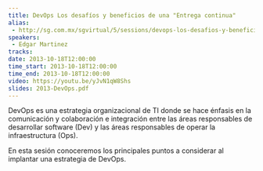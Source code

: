 ```yaml
---
title: DevOps Los desafíos y beneficios de una "Entrega continua"
alias:
 - http://sg.com.mx/sgvirtual/5/sessions/devops-los-desafios-y-beneficios-una-entrega-continua
speakers:
 - Edgar Martinez
tracks:
date: 2013-10-18T12:00:00
time_start: 2013-10-18T12:00:00
time_end: 2013-10-18T12:00:00
video: https://youtu.be/yJvN1qW8Shs
slides: 2013-DevOps.pdf
---
```


DevOps es una estrategia organizacional de TI donde se hace énfasis en la comunicación y colaboración e integración entre las áreas responsables de desarrollar software (Dev) y las áreas responsables de operar la infraestructura (Ops).

En esta sesión conoceremos los principales puntos a considerar al implantar una estrategia de DevOps.